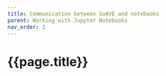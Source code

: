 ```yaml
---
title: Communication between SuAVE and notebooks
parent: Working with Jupyter Notebooks
nav_order: 2
---
```


# {{page.title}}
